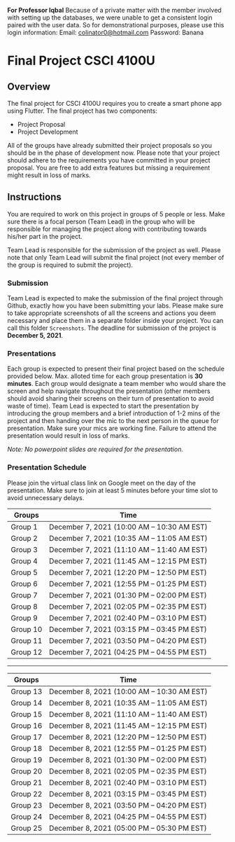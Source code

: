 **For Professor Iqbal**
Because of a private matter with the member involved with setting up the databases, we were unable to get a consistent login paired with the user data.
So for demonstrational purposes, please use this login information:
Email: colinator0@hotmail.com
Password:    Banana




# Final Project CSCI 4100U

## Overview
The final project for CSCI 4100U requires you to create a smart phone app using Flutter. The final project has two components:
* Project Proposal
* Project Development

All of the groups have already submitted their project proposals so you should be in the phase of development now. Please note that your project should adhere to the requirements you have committed in your project proposal. You are free to add extra features but missing a requirement might result in loss of marks.

## Instructions
You are required to work on this project in groups of 5 people or less. Make sure there is a focal person (Team Lead) in the group who will be responsible for managing the project along with contributing towards his/her part in the project. 

Team Lead is responsible for the submission of the project as well. Please note that only Team Lead will submit the final project (not every member of the group is required to submit the project). 

### Submission
Team Lead is expected to make the submission of the final project through Github, exactly how you have been submitting your labs.  Please make sure to take appropriate screenshots of all the screens and actions you deem necessary and place them in a separate folder inside your project. You can call this folder `Screenshots`. The deadline for submission of the project is **December 5, 2021**.

### Presentations
Each group is expected to present their final project based on the schedule provided below. Max. alloted time for each group presentation is **30 minutes**. Each group would designate a team member who would share the screen and help navigate throughout the presentation (other members should avoid sharing their screens on their turn of presentation to avoid waste of time). Team Lead is expected to start the presentation by introducing the group members and a brief introduction of 1-2 mins of the project and then handing over the mic to the next person in the queue for presentation. Make sure your mics are working fine. Failure to attend the presentation would result in loss of marks.

*Note: No powerpoint slides are required for the presentation.*

### Presentation Schedule
Please join the virtual class link on Google meet on the day of the presentation. Make sure to join at least 5 minutes before your time slot to avoid unnecessary delays.

| Groups     | Time |
| ----------- | ------------------------------ |
| Group 1     | December 7, 2021 (10:00 AM – 10:30 AM EST)
| Group 2     | December 7, 2021 (10:35 AM – 11:05 AM EST)
| Group 3     | December 7, 2021 (11:10 AM – 11:40 AM EST)
| Group 4     | December 7, 2021 (11:45 AM – 12:15 PM EST)
| Group 5     | December 7, 2021 (12:20 PM – 12:50 PM EST)
| Group 6     | December 7, 2021 (12:55 PM – 01:25 PM EST)
| Group 7     | December 7, 2021 (01:30 PM – 02:00 PM EST)
| Group 8     | December 7, 2021 (02:05 PM – 02:35 PM EST)
| Group 9     | December 7, 2021 (02:40 PM – 03:10 PM EST)
| Group 10     | December 7, 2021 (03:15 PM – 03:45 PM EST)
| Group 11     | December 7, 2021 (03:50 PM – 04:20 PM EST)
| Group 12     | December 7, 2021 (04:25 PM – 04:55 PM EST)
---------------------------------------------------------
| Groups     | Time |
| ----------- | ------------------------------ |
| Group 13     | December 8, 2021 (10:00 AM – 10:30 AM EST)
| Group 14     | December 8, 2021 (10:35 AM – 11:05 AM EST)
| Group 15     | December 8, 2021 (11:10 AM – 11:40 AM EST)
| Group 16     | December 8, 2021 (11:45 AM – 12:15 PM EST)
| Group 17     | December 8, 2021 (12:20 PM – 12:50 PM EST)
| Group 18     | December 8, 2021 (12:55 PM – 01:25 PM EST)
| Group 19     | December 8, 2021 (01:30 PM – 02:00 PM EST)
| Group 20     | December 8, 2021 (02:05 PM – 02:35 PM EST)
| Group 21     | December 8, 2021 (02:40 PM – 03:10 PM EST)
| Group 22     | December 8, 2021 (03:15 PM – 03:45 PM EST)
| Group 23     | December 8, 2021 (03:50 PM – 04:20 PM EST)
| Group 24     | December 8, 2021 (04:25 PM – 04:55 PM EST)
| Group 25     | December 8, 2021 (05:00 PM – 05:30 PM EST)
